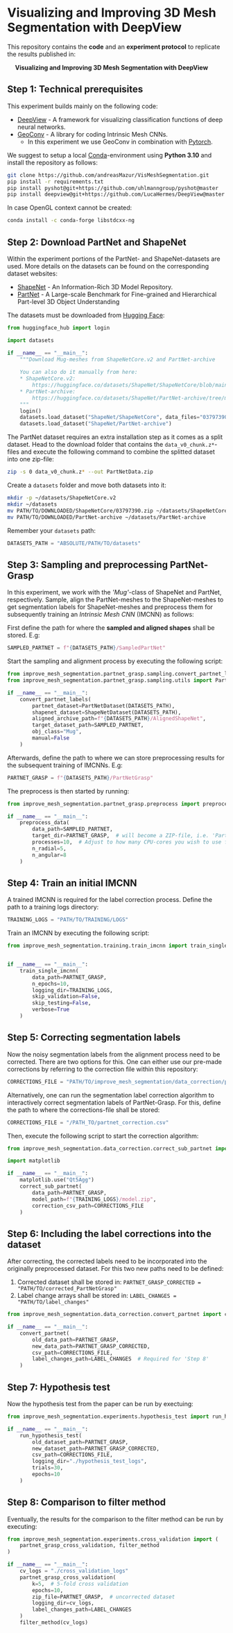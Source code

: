 # Visualizing and Improving 3D Mesh Segmentation with DeepView

This repository contains the **code** and an **experiment protocol** to replicate the results published in:

&emsp; **Visualizing and Improving 3D Mesh Segmentation with DeepView**

## Step 1: Technical prerequisites

This experiment builds mainly on the following code:
- [DeepView](https://github.com/LucaHermes/DeepView) - A framework for visualizing classification functions of deep
  neural networks.
- [GeoConv](https://github.com/andreasMazur/geoconv) - A library for coding Intrinsic Mesh CNNs.
  - In this experiment we use GeoConv in combination with [Pytorch](https://pytorch.org/).

We suggest to setup a local [Conda](https://conda.io/projects/conda/en/latest/user-guide/tasks/manage-environments.html)-environment
using **Python 3.10** and install the repository as follows:

```bash
git clone https://github.com/andreasMazur/VisMeshSegmentation.git
pip install -r requirements.txt
pip install pyshot@git+https://github.com/uhlmanngroup/pyshot@master
pip install deepview@git+https://github.com/LucaHermes/DeepView@master
```

In case OpenGL context cannot be created:
```bash
conda install -c conda-forge libstdcxx-ng
```

## Step 2: Download PartNet and ShapeNet

Within the experiment portions of the PartNet- and ShapeNet-datasets are used. More details on the datasets can be found
on the corresponding dataset websites:
- [ShapeNet](https://shapenet.org/) - An Information-Rich 3D Model Repository.
- [PartNet](https://partnet.cs.stanford.edu/) - A Large-scale Benchmark for Fine-grained and Hierarchical Part-level 3D Object
  Understanding

The datasets must be downloaded from [Hugging Face](https://huggingface.co):
```python
from huggingface_hub import login

import datasets

if __name__ == "__main__":
    """Download Mug-meshes from ShapeNetCore.v2 and PartNet-archive
    
    You can also do it manually from here:
    * ShapeNetCore.v2:
        https://huggingface.co/datasets/ShapeNet/ShapeNetCore/blob/main/03797390.zip
    * PartNet-archive:
        https://huggingface.co/datasets/ShapeNet/PartNet-archive/tree/main
    """
    login()
    datasets.load_dataset("ShapeNet/ShapeNetCore", data_files="03797390.zip")
    datasets.load_dataset("ShapeNet/PartNet-archive")
```

The PartNet dataset requires an extra installation step as it comes as a split dataset.
Head to the download folder that contains the `data_v0_chunk.z*`-files and execute the following command to combine the splitted dataset into one zip-file:

```bash
zip -s 0 data_v0_chunk.z* --out PartNetData.zip
```

Create a `datasets` folder and move both datasets into it:
```bash
mkdir -p ~/datasets/ShapeNetCore.v2
mkdir ~/datasets
mv PATH/TO/DOWNLOADED/ShapeNetCore/03797390.zip ~/datasets/ShapeNetCore.v2/03797390.zip
mv PATH/TO/DOWNLOADED/PartNet-archive ~/datasets/PartNet-archive
```

Remember your `datasets` path:
```python
DATASETS_PATH = "ABSOLUTE/PATH/TO/datasets"
```

## Step 3: Sampling and preprocessing PartNet-Grasp

In this experiment, we work with the *'Mug'*-class of ShapeNet and PartNet, respectively.
Sample, align the PartNet-meshes to the ShapeNet-meshes to get segmentation labels for ShapeNet-meshes and
preprocess them for subsequently training an *Intrinsic Mesh CNN* (IMCNN) as follows:

First define the path for where the **sampled and aligned shapes** shall be stored. E.g:
```python
SAMPLED_PARTNET = f"{DATASETS_PATH}/SampledPartNet"
```

Start the sampling and alignment process by executing the following script:

```python
from improve_mesh_segmentation.partnet_grasp.sampling.convert_partnet_labels import convert_partnet_labels
from improve_mesh_segmentation.partnet_grasp.sampling.utils import PartNetDataset, ShapeNetDataset

if __name__ == "__main__":
    convert_partnet_labels(
        partnet_dataset=PartNetDataset(DATASETS_PATH),
        shapenet_dataset=ShapeNetDataset(DATASETS_PATH),
        aligned_archive_path=f"{DATASETS_PATH}/AlignedShapeNet",
        target_dataset_path=SAMPLED_PARTNET,
        obj_class="Mug",
        manual=False
    )
```

Afterwards, define the path to where we can store preprocessing results for the subsequent training of 
IMCNNs. E.g:
```python
PARTNET_GRASP = f"{DATASETS_PATH}/PartNetGrasp"
```

The preprocess is then started by running:

```python
from improve_mesh_segmentation.partnet_grasp.preprocess import preprocess_data

if __name__ == "__main__":
    preprocess_data(
        data_path=SAMPLED_PARTNET,
        target_dir=PARTNET_GRASP,  # will become a ZIP-file, i.e. 'PartNetGrasp.zip'
        processes=10,  # Adjust to how many CPU-cores you wish to use for preprocess
        n_radial=5,
        n_angular=8
    )
```

## Step 4: Train an initial IMCNN

A trained IMCNN is required for the label correction process. Define the path to a training logs directory:
```python
TRAINING_LOGS = "PATH/TO/TRAINING/LOGS"
```

Train an IMCNN by executing the following script:
```python
from improve_mesh_segmentation.training.train_imcnn import train_single_imcnn


if __name__ == "__main__":
    train_single_imcnn(
        data_path=PARTNET_GRASP,
        n_epochs=10,
        logging_dir=TRAINING_LOGS,
        skip_validation=False,
        skip_testing=False,
        verbose=True
    )
```

## Step 5: Correcting segmentation labels

Now the noisy segmentation labels from the alignment process need to be corrected.
There are two options for this.
One can either use our pre-made corrections by referring to the correction file within this repository:
```python
CORRECTIONS_FILE = "PATH/TO/improve_mesh_segmentation/data_correction/partnet_correction.csv"
```
Alternatively, one can run the segmentation label correction algorithm to interactively
correct segmentation labels of PartNet-Grasp.
For this, define the path to where the corrections-file shall be stored:

```python
CORRECTIONS_FILE = "/PATH_TO/partnet_correction.csv"
```

Then, execute the following script to start the correction algorithm:
```python
from improve_mesh_segmentation.data_correction.correct_sub_partnet import correct_sub_partnet

import matplotlib

if __name__ == "__main__":
    matplotlib.use("Qt5Agg")
    correct_sub_partnet(
        data_path=PARTNET_GRASP,
        model_path=f"{TRAINING_LOGS}/model.zip",
        correction_csv_path=CORRECTIONS_FILE
    )
```

## Step 6: Including the label corrections into the dataset

After correcting, the corrected labels need to be incorporated into the originally
preprocessed dataset.
For this two new paths need to be defined:
1. Corrected dataset shall be stored in: `PARTNET_GRASP_CORRECTED = "PATH/TO/corrected_PartNetGrasp"`
2. Label change arrays shall be stored in: `LABEL_CHANGES = "PATH/TO/label_changes"`

```python
from improve_mesh_segmentation.data_correction.convert_partnet import convert_partnet

if __name__ == "__main__":
    convert_partnet(
        old_data_path=PARTNET_GRASP,
        new_data_path=PARTNET_GRASP_CORRECTED,
        csv_path=CORRECTIONS_FILE,
        label_changes_path=LABEL_CHANGES  # Required for 'Step 8'
    )
```

## Step 7: Hypothesis test

Now the hypothesis test from the paper can be run by exectuing:

```python
from improve_mesh_segmentation.experiments.hypothesis_test import run_hypothesis_test

if __name__ == "__main__":
    run_hypothesis_test(
        old_dataset_path=PARTNET_GRASP,
        new_dataset_path=PARTNET_GRASP_CORRECTED,
        csv_path=CORRECTIONS_FILE,
        logging_dir="./hypothesis_test_logs",
        trials=30,
        epochs=10
    )
```

## Step 8: Comparison to filter method

Eventually, the results for the comparison to the filter method can be run by executing:

```python
from improve_mesh_segmentation.experiments.cross_validation import (
    partnet_grasp_cross_validation, filter_method
)

if __name__ == "__main__":
    cv_logs = "./cross_validation_logs"
    partnet_grasp_cross_validation(
        k=5,  # 5-fold cross validation
        epochs=10,
        zip_file=PARTNET_GRASP,  # uncorrected dataset
        logging_dir=cv_logs,
        label_changes_path=LABEL_CHANGES
    )
    filter_method(cv_logs)
```
